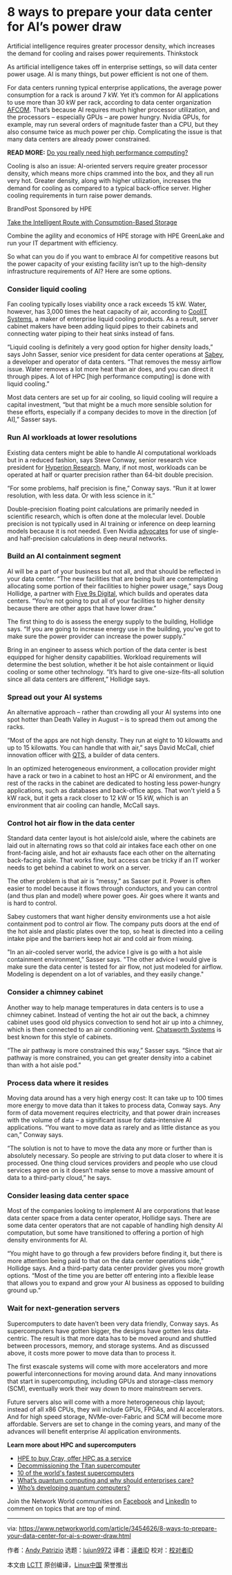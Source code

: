 [#]: collector: (lujun9972)
[#]: translator: ( )
[#]: reviewer: ( )
[#]: publisher: ( )
[#]: url: ( )
[#]: subject: (8 ways to prepare your data center for AI’s power draw)
[#]: via: (https://www.networkworld.com/article/3454626/8-ways-to-prepare-your-data-center-for-ai-s-power-draw.html)
[#]: author: (Andy Patrizio https://www.networkworld.com/author/Andy-Patrizio/)

8 ways to prepare your data center for AI’s power draw
======
Artificial intelligence requires greater processor density, which increases the demand for cooling and raises power requirements.
Thinkstock

As artificial intelligence takes off in enterprise settings, so will data center power usage. AI is many things, but power efficient is not one of them.

For data centers running typical enterprise applications, the average power consumption for a rack is around 7 kW. Yet it’s common for AI applications to use more than 30 kW per rack, according to data center organization [AFCOM][1]. That’s because AI requires much higher processor utilization, and the processors – especially GPUs – are power hungry. Nvidia GPUs, for example, may run several orders of magnitude faster than a CPU, but they also consume twice as much power per chip. Complicating the issue is that many data centers are already power constrained.

**READ MORE:** [Do you really need high performance computing?][2]

Cooling is also an issue: AI-oriented servers require greater processor density, which means more chips crammed into the box, and they all run very hot. Greater density, along with higher utilization, increases the demand for cooling as compared to a typical back-office server. Higher cooling requirements in turn raise power demands. 

[][3]

BrandPost Sponsored by HPE

[Take the Intelligent Route with Consumption-Based Storage][3]

Combine the agility and economics of HPE storage with HPE GreenLake and run your IT department with efficiency.

So what can you do if you want to embrace AI for competitive reasons but the power capacity of your existing facility isn’t up to the high-density infrastructure requirements of AI? Here are some options.

### Consider liquid cooling

Fan cooling typically loses viability once a rack exceeds 15 kW. Water, however, has 3,000 times the heat capacity of air, according to [CoolIT Systems][4], a maker of enterprise liquid cooling products. As a result, server cabinet makers have been adding liquid pipes to their cabinets and connecting water piping to their heat sinks instead of fans.

“Liquid cooling is definitely a very good option for higher density loads,” says John Sasser, senior vice president for data center operations at [Sabey][5], a developer and operator of data centers. “That removes the messy airflow issue. Water removes a lot more heat than air does, and you can direct it through pipes. A lot of HPC [high performance computing] is done with liquid cooling.”

Most data centers are set up for air cooling, so liquid cooling will require a capital investment, “but that might be a much more sensible solution for these efforts, especially if a company decides to move in the direction [of AI],” Sasser says.

### Run AI workloads at lower resolutions

Existing data centers might be able to handle AI computational workloads but in a reduced fashion, says Steve Conway, senior research vice president for [Hyperion Research][6]. Many, if not most, workloads can be operated at half or quarter precision rather than 64-bit double precision.

“For some problems, half precision is fine,” Conway says. “Run it at lower resolution, with less data. Or with less science in it.”

Double-precision floating point calculations are primarily needed in scientific research, which is often done at the molecular level. Double precision is not typically used in AI training or inference on deep learning models because it is not needed. Even Nvidia [advocates][7] for use of single- and half-precision calculations in deep neural networks.

### Build an AI containment segment

AI will be a part of your business but not all, and that should be reflected in your data center. “The new facilities that are being built are contemplating allocating some portion of their facilities to higher power usage,” says Doug Hollidge, a partner with [Five 9s Digital][8], which builds and operates data centers. “You’re not going to put all of your facilities to higher density because there are other apps that have lower draw.”

The first thing to do is assess the energy supply to the building, Hollidge says. “If you are going to increase energy use in the building, you’ve got to make sure the power provider can increase the power supply.”

Bring in an engineer to assess which portion of the data center is best equipped for higher density capabilities. Workload requirements will determine the best solution, whether it be hot aisle containment or liquid cooling or some other technology. “It’s hard to give one-size-fits-all solution since all data centers are different,” Hollidge says.

### Spread out your AI systems

An alternative approach – rather than crowding all your AI systems into one spot hotter than Death Valley in August – is to spread them out among the racks.

“Most of the apps are not high density. They run at eight to 10 kilowatts and up to 15 kilowatts. You can handle that with air,” says David McCall, chief innovation officer with [QTS][9], a builder of data centers.

In an optimized heterogeneous environment, a collocation provider might have a rack or two in a cabinet to host an HPC or AI environment, and the rest of the racks in the cabinet are dedicated to hosting less power-hungry applications, such as databases and back-office apps. That won't yield a 5 kW rack, but it gets a rack closer to 12 kW or 15 kW, which is an environment that air cooling can handle, McCall says.

### Control hot air flow in the data center

Standard data center layout is hot aisle/cold aisle, where the cabinets are laid out in alternating rows so that cold air intakes face each other on one front-facing aisle, and hot air exhausts face each other on the alternating back-facing aisle. That works fine, but access can be tricky if an IT worker needs to get behind a cabinet to work on a server.

The other problem is that air is “messy,” as Sasser put it. Power is often easier to model because it flows through conductors, and you can control (and thus plan and model) where power goes. Air goes where it wants and is hard to control.

Sabey customers that want higher density environments use a hot aisle containment pod to control air flow. The company puts doors at the end of the hot aisle and plastic plates over the top, so heat is directed into a ceiling intake pipe and the barriers keep hot air and cold air from mixing.

"In an air-cooled server world, the advice I give is go with a hot aisle containment environment,” Sasser says. "The other advice I would give is make sure the data center is tested for air flow, not just modeled for airflow. Modeling is dependent on a lot of variables, and they easily change."

### Consider a chimney cabinet

Another way to help manage temperatures in data centers is to use a chimney cabinet. Instead of venting the hot air out the back, a chimney cabinet uses good old physics convection to send hot air up into a chimney, which is then connected to an air conditioning vent. [Chatsworth Systems][10] is best known for this style of cabinets.

“The air pathway is more constrained this way,” Sasser says. “Since that air pathway is more constrained, you can get greater density into a cabinet than with a hot aisle pod.”

### Process data where it resides

Moving data around has a very high energy cost: It can take up to 100 times more energy to move data than it takes to process data, Conway says. Any form of data movement requires electricity, and that power drain increases with the volume of data – a significant issue for data-intensive AI applications. “You want to move data as rarely and as little distance as you can,” Conway says.

“The solution is not to have to move the data any more or further than is absolutely necessary. So people are striving to put data closer to where it is processed. One thing cloud services providers and people who use cloud services agree on is it doesn’t make sense to move a massive amount of data to a third-party cloud,” he says.

### Consider leasing data center space

Most of the companies looking to implement AI are corporations that lease data center space from a data center operator, Hollidge says. There are some data center operators that are not capable of handling high density AI computation, but some have transitioned to offering a portion of high density environments for AI.

“You might have to go through a few providers before finding it, but there is more attention being paid to that on the data center operations side,” Hollidge says. And a third-party data center provider gives you more growth options. “Most of the time you are better off entering into a flexible lease that allows you to expand and grow your AI business as opposed to building ground up.”

### Wait for next-generation servers

Supercomputers to date haven’t been very data friendly, Conway says. As supercomputers have gotten bigger, the designs have gotten less data-centric. The result is that more data has to be moved around and shuttled between processors, memory, and storage systems. And as discussed above, it costs more power to move data than to process it.

The first exascale systems will come with more accelerators and more powerful interconnections for moving around data. And many innovations that start in supercomputing, including GPUs and storage-class memory (SCM), eventually work their way down to more mainstream servers.

Future servers also will come with a more heterogeneous chip layout; instead of all x86 CPUs, they will include GPUs, FPGAs, and AI accelerators. And for high speed storage, NVMe-over-Fabric and SCM will become more affordable. Servers are set to change in the coming years, and many of the advances will benefit enterprise AI application environments.

**Learn more about HPC and supercomputers**

  * [HPE to buy Cray, offer HPC as a service][11]
  * [Decommissioning the Titan supercomputer][12]
  * [10 of the world's fastest supercomputers][13]
  * [What’s quantum computing and why should enterprises care?][14]
  * [Who’s developing quantum computers?][15]



Join the Network World communities on [Facebook][16] and [LinkedIn][17] to comment on topics that are top of mind.

--------------------------------------------------------------------------------

via: https://www.networkworld.com/article/3454626/8-ways-to-prepare-your-data-center-for-ai-s-power-draw.html

作者：[Andy Patrizio][a]
选题：[lujun9972][b]
译者：[译者ID](https://github.com/译者ID)
校对：[校对者ID](https://github.com/校对者ID)

本文由 [LCTT](https://github.com/LCTT/TranslateProject) 原创编译，[Linux中国](https://linux.cn/) 荣誉推出

[a]: https://www.networkworld.com/author/Andy-Patrizio/
[b]: https://github.com/lujun9972
[1]: https://www.afcom.com/
[2]: https://www.networkworld.com/article/3444399/high-performance-computing-do-you-need-it.html
[3]: https://www.networkworld.com/article/3440100/take-the-intelligent-route-with-consumption-based-storage.html?utm_source=IDG&utm_medium=promotions&utm_campaign=HPE20773&utm_content=sidebar ( Take the Intelligent Route with Consumption-Based Storage)
[4]: https://www.coolitsystems.com/
[5]: https://sabeydatacenters.com/
[6]: https://hyperionresearch.com/
[7]: https://devblogs.nvidia.com/mixed-precision-training-deep-neural-networks/
[8]: https://five9sdigital.com/
[9]: https://www.qtsdatacenters.com/
[10]: https://www.chatsworth.com/en-us/products/families/teraframe
[11]: https://www.networkworld.com/article/3396220/hpe-to-buy-cray-offer-hpc-as-a-service.html
[12]: https://www.networkworld.com/article/3408176/the-titan-supercomputer-is-being-decommissioned-a-costly-time-consuming-project.html
[13]: https://www.networkworld.com/article/3236875/embargo-10-of-the-worlds-fastest-supercomputers.html#slide1
[14]: https://www.networkworld.com/article/3275367/what-s-quantum-computing-and-why-enterprises-need-to-care.html#nww-fsb
[15]: https://www.networkworld.com/article/3275385/who-s-developing-quantum-computers.html
[16]: https://www.facebook.com/NetworkWorld/
[17]: https://www.linkedin.com/company/network-world

